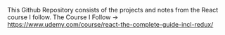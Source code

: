 This Github Repository consists of the projects and notes from the React course I follow.
The Course I Follow -> https://www.udemy.com/course/react-the-complete-guide-incl-redux/
